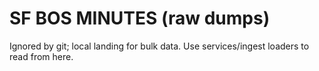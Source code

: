 # SF BOS MINUTES (raw dumps)
Ignored by git; local landing for bulk data.
Use services/ingest loaders to read from here.